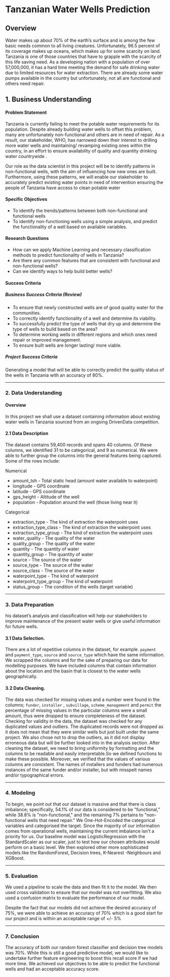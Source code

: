 # **Tanzanian Water Wells Prediction** 

## Overview
Water makes up about 70% of the earth’s surface and is among the few basic needs common to all living creatures. Unfortunately, 96.5 percent of its coverage makes up oceans, which makes up for some scarcity on land.
Tanzania is one of those countries that have to grapple with the scarcity  of this life saving need. As a  developing nation with a population of over 57,000,000,  it has a hard time meeting the demand for safe drinking water due to limited resources for water extraction. There are already some water pumps available in the country but unfortunately, not all are functional and others need repair.  

## 1. Business Understanding
#### Problem Statement
Tanzania is currently failing to meet the potable water requirements for its population.  Despite already building water wells to offset this problem, many are unfortunately non-functional and others are in need of repair. 
As a result,  our stakeholder, WHO, has narrowed down their interest to drilling more water wells and maintaining/ revamping  existing ones within the country, in an effort to ensure availability of quality and quantity drinking water countrywide . 

Our role as the data scientist in this project will be to identify patterns in non-functional wells, with the aim of influencing how new ones are built. Furthermore, using these patterns, we will enable our stakeholder to accurately predict existing water points in need of intervention ensuring the people of Tanzania have access to clean potable water

#### Specific Objectives
* To identify the trends/patterns between both non-functional and functional wells 
* To identify non-functioning wells using a simple analysis, and predict the functionality of a well based on available variables.

#### Research Questions
* How can we apply  Machine Learning and necessary classification methods to predict  functionality  of  wells in Tanzania?
* Are there any common features that are consistent with  functional and non-functional wells?
* Can we identify ways to help build better wells?

#### Success Criteria

##### Business Success Criteria (Review)
 * To ensure that newly constructed wells are of good quality water for the communities.
 * To  correctly identify functionality of a well and determine its viability.
 * To successfully predict the type of wells that dry up and determine the type of wells to build based on the area?
 * To determine working wells in different regions and which ones need repair or improved management.
 * To ensure built wells are  longer lasting/ more viable.

##### Project Success Criteria
Generating a model that will be able to correctly predict the quality status of the wells in Tanzania with an accuracy of 80%.




---
### 2. Data Understanding
#### Overview
In this project we shall use a  dataset containing information about existing water wells in Tanzania  sourced from an ongoing  DrivenData competition.


####  2.1 Data Description
The dataset contains 59,400 records and spans 40 columns. Of these columns, we identified 31 to be categorical, and 9 as numerical.  We were able to further group the columns into the general features being captured. Some of the rows include:

Numerical
* amount_tsh - Total static head (amount water available to waterpoint)
* longitude  -  GPS coordinate
* latitude -  GPS coordinate
* gps_height -  Altitude of the well
* population - Population around the well (those living near it)



Categorical
* extraction_type - The kind of extraction the waterpoint uses
* extraction_type_class - The kind of extraction the waterpoint uses
* extraction_type_group  - The kind of extraction the waterpoint uses
* water_quality -  The quality of the water
* quality_group -   The quality of the water
* quantity - The quantity of water
* quantity_group - The quantity of water
* source - The source of the water
* source_type - The source of the water
* source_class - The source of the water
* waterpoint_type - The kind of waterpoint
* waterpoint_type_group - The kind of waterpoint
* status_group - The condition of the wells (target variable)



---
### 3. Data Preparation

his dataset’s analysis and classification will  help our stakeholders to improve maintenance of the present water wells or give useful information for future wells. 

#### 3.1 Data Selection.

There are a lot of repetitive columns in the dataset, for example. `payment` and `payment_type`, `source` and `source_type` which have the same information. We scrapped the columns and for the sake of preparing our data for modelling purposes. 
We have included columns that contain information about the location and the basin that is closest to the water wells geographically. 

#### 3.2  Data Cleaning.

The data was checked for missing values and a number were found in the columns; `funder`, `installer` , `subvillage`, `scheme_management` and `permit`  the percentage of missing values in the particular columns were a small amount, thus were dropped to ensure completeness of the dataset. 
Checking for validity in the data, the dataset was checked for any duplicated values and outliers. The duplicated records were not dropped as it does not mean that they were similar wells but just built under the same project.
We also chose not to drop the outliers, as it did not display erroneous data but will be further looked into in the analysis section. 
After cleaning the dataset, we need to bring uniformity by formatting and the columns to be  readable and easily interpretable.So we defined functions to make these possible.
Moreover, we verified that the values of various columns are consistent. The names of installers and funders had numerous instances of the same funder and/or installer, but with misspelt names and/or typographical errors.


---

### 4. Modeling
To begin, we point out that our dataset is massive and that there is class imbalance; specifically, 54.1% of our data is considered to be "functional," while 38.8% is "non-functional," and the remaining 7% pertains to "non-functional wells that need repair." 
We One-Hot-Encoded the categorical variables and categorised the target.
Since the majority of our information comes from operational wells, maintaining the current imbalance isn't a priority for us. 
Our baseline model was  LogisticRegression with the StandardScaler as our scaler, just to test how our chosen attributes would perform on a basic level.
We then explored other more sophisticated models like the RandomForest, Decision trees,  K-Nearest -Neighbours and XGBoost.


---

### 5. Evaluation 
We used a pipeline to scale the data and then fit it to the model. We then used cross validation to ensure that our model was not overfitting. We also used a confusion matrix to evaluate the performance of our model.

Despite the fact that our models did not achieve the desired accuracy of 75%, we were able to achieve an accuracy of 70% which is a good start for our project and is within an acceptable range of +/- 5%


---
### 7. Conclusion 
The accuracy of both our random forest classifier and decision tree models was 70%. While this is still a good predictive model, we would like to undertake further feature engineering to boost this recall score if we had more time. 
We achieved our objectives to be able to predict the functional wells and had an acceptable accuracy score.
